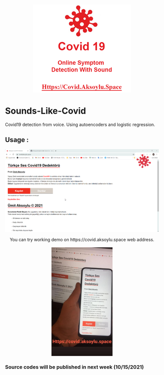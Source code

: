 <p align="center">
  <img src="assets/head.png" alt="Header of Sound Like Covid""/>
</p>
                                                              
# Sounds-Like-Covid
Covid19 detection from voice. Using autoencoders and logistic regression.
                                                              
## Usage :
![Usage Gif](assets/usage.gif "Usage of Sound Like Covid")



<p align="center">
  You can try working demo on https://covid.aksoylu.space web address.<br><br>

  <img src="assets/example.png" width="200px"/>
</p>

### Source codes will be published in next week (10/15/2021)
